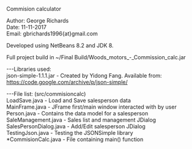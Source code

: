 Commision calculator

Author: George Richards  
Date: 11-11-2017  
Email: gbrichards1996{at}gmail.com  


Developed using NetBeans 8.2 and JDK 8.

Full project build in ~/Final Build/Woods_motors_-_Commission_calc.jar

---Libraries used:  
json-simple-1.1.1.jar - Created by Yidong Fang. Available from: https://code.google.com/archive/p/json-simple/ 

---File list: (src/commisioncalc)  
LoadSave.java - Load and Save salesperson data  
MainFrame.java - JFrame first/main window interacted with by user  
Person.java - Contains the data model for a salesperson  
SaleManagement.java - Sales list and management JDialog  
SalesPersonDialog.java - Add/Edit salesperson JDialog  
TestingJson.java - Testing the JSONSimple library  
*CommisionCalc.java - File containing main() function  

